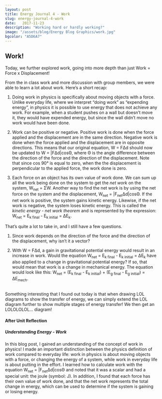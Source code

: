 ```yaml
---
layout: post
title: Energy Journal 4 - Work 
slug: energy-journal-4-work
date:   2017-11-23
description: "Working hard or hardly working?"
image: "/assets/blog/Energy Blog Graphics/work.jpg"
bgcolor: "A5D6A7"
---
```


## Work!

Today, we further explored work, going into more depth than just Work = Force x Displacement!

From the in class work and more discussion with group members, we were able to learn a lot about work. Here’s a short recap:

1) Doing work in physics is specifically about moving objects with a force. Unlike everyday life, where we interpret “doing work” as “expending energy”, in physics it is possible to use energy that does not achieve any work. For example, when a student pushes on a wall but doesn’t move it, they would have expended energy, but since the wall didn’t move no work would have been done.

2) Work can be positive or negative. Positive work is done when the force applied and the displacement are in the same direction. Negative work is done when the force applied and the displacement are in opposite directions. This means that our original equation, W = FΔd should now be updated to W = |FΔd|cosΘ, where Θ is the angle difference between the direction of the force and the direction of the displacement. Note that since cos 90° is equal to zero, when the the displacement is perpendicular to the applied force, the work done is zero.

3) Each force on an object has its own value of work done. We can sum up all the work being done on the system to get the *net work* on the system, W<sub>net</sub> = ΣW. Another way to find the net work is by using the net force on the system and the displacement, W<sub>net</sub> = |F<sub>net</sub>Δd|cosΘ. If the net work is positive, the system gains kinetic energy. Likewise, if the net work is negative, the system loses kinetic energy. This is called the *kinetic energy - net work theorem* and is represented by the expression: W<sub>net</sub> = E<sub>k final</sub> - E<sub>k initial</sub> = ΔE<sub>k</sub>.

That’s quite a lot to take in, and I still have a few questions.

1) Since work depends on the direction of the force and the direction of the displacement, why isn’t it a vector? 

2) With W = FΔd, a gain in gravitational potential energy would result in an increase in work. Would the equation W<sub>net</sub> = E<sub>k final</sub> - E<sub>k initial</sub> = ΔE<sub>k</sub> have also applied to a change in gravitational potential energy? If so, that would mean that work is a change in mechanical energy. The equation would look like this: W<sub>net</sub> = (E<sub>k final</sub> - E<sub>k initial</sub>) + (E<sub>g final</sub> - E<sub>g initial</sub>) = ΔE<sub>mech</sub>.

<br>
Something interesting that I found out today is that when drawing LOL diagrams to show the transfer of energy, we can simply extend the LOL diagram further to show multiple stages of energy transfer! We then get an LOLOLOLOL… diagram!

<br>

#### After Unit Reflection

##### Understanding Energy - Work

In this blog post, I gained an understanding of the concept of work in physics! I made an important distinction between the physics definition of work compared to everyday life: work in physics is about moving objects with a force, or changing the energy of a system, while work in everyday life is about putting in the effort. I learned how to calculate work with the equation W<sub>net</sub> = |F<sub>net</sub>Δd|cosΘ and noted that it was a scalar and had a special unit: the joule (symbol: J). In addition, I found that each force has their own value of work done, and that the net work represents the total change in energy, which can be used to determine if the system is gaining or losing energy. 
